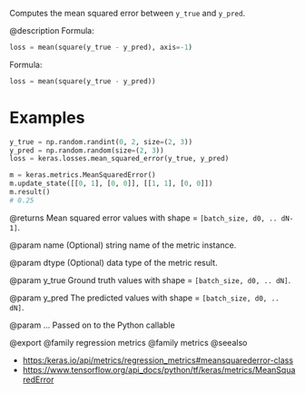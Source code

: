 Computes the mean squared error between `y_true` and `y_pred`.

@description
Formula:

```python
loss = mean(square(y_true - y_pred), axis=-1)
```

Formula:

```python
loss = mean(square(y_true - y_pred))
```

# Examples
```python
y_true = np.random.randint(0, 2, size=(2, 3))
y_pred = np.random.random(size=(2, 3))
loss = keras.losses.mean_squared_error(y_true, y_pred)
```
```python
m = keras.metrics.MeanSquaredError()
m.update_state([[0, 1], [0, 0]], [[1, 1], [0, 0]])
m.result()
# 0.25
```

@returns
    Mean squared error values with shape = `[batch_size, d0, .. dN-1]`.

@param name
(Optional) string name of the metric instance.

@param dtype
(Optional) data type of the metric result.

@param y_true
Ground truth values with shape = `[batch_size, d0, .. dN]`.

@param y_pred
The predicted values with shape = `[batch_size, d0, .. dN]`.

@param ...
Passed on to the Python callable

@export
@family regression metrics
@family metrics
@seealso
+ <https:/keras.io/api/metrics/regression_metrics#meansquarederror-class>
+ <https://www.tensorflow.org/api_docs/python/tf/keras/metrics/MeanSquaredError>

